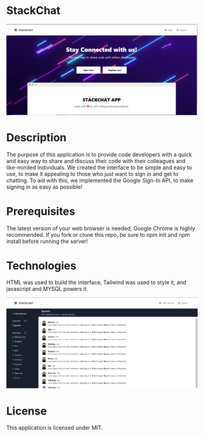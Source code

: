 # StackChat
![Screenshot](StackChat.PNG)
# Description
The purpose of this application is to provide code developers with a quick and easy way to share and discuss their code with
their colleagues and like-minded individuals. We created the interface to be simple and easy to use, to make it appealing to
those who just want to sign in and get to chatting. To aid with this, we implemented the Google Sign-In API, to make signing in 
as easy as possible!

# Prerequisites
The latest version of your web browser is needed, Google Chrome is highly recommended.
If you fork or clone this repo, be sure to npm init and npm install before running the server!

# Technologies
HTML was used to build the interface, Tailwind was used to style it, and javascript and MYSQL powers it.


![Screenshot](StackChatInterface.PNG)

# License
This application is licensed under MIT.